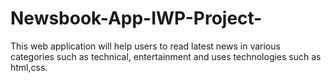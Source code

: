 # Newsbook-App-IWP-Project-
This web application will help users to read latest news in various categories such as technical, entertainment and uses technologies such as html,css. 
